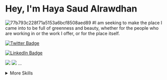 # Hey, I'm Haya Saud Alrawdhan 


![77b793c228f71a5153a6bcf8508aed89](https://user-images.githubusercontent.com/92260175/144722409-c110dd6f-ea79-43c4-b614-ec2fbacd3124.jpg)
#I am seeking to make the place I came into to be full of greenness and beauty, whether for the people who are working in or the work I offer, or for the place itself.

[![Twitter Badge](https://twitter.com/HaySaudd)](https://twitter.com/BraydonCoyer)


[![LinkedIn Badge](https://www.linkedin.com/in/haya-saud-alrawdhan-6ba293128/)](https://www.linkedin.com/in/braydon-coyer/)

[](https://img.shields.io/badge/Code-Angular-informational?style=flat&logo=angular&logoColor=white&color=4AB197)
![](https://img.shields.io/badge/Code-Ionic-informational?style=flat&logo=ionic&logoColor=white&color=4AB197)
![](https://img.shields.io/badge/Code-React-informational?style=flat&logo=react&logoColor=white&color=4AB197)
...

<details>
<summary>More Skills</summary>

[](https://img.shields.io/badge/Style-CSS-informational?style=flat&logo=css3&logoColor=white&color=4AB197)
![](https://img.shields.io/badge/Style-Tailwind-informational?style=flat&logo=Tailwind-CSS&logoColor=white&color=4AB197)
![](https://img.shields.io/badge/Style-Sass-informational?style=flat&logo=Sass&logoColor=white&color=4AB197)
![](https://img.shields.io/badge/Style-Stylus-informational?style=flat&logo=Stylus&logoColor=white&color=4AB197)
...
</details>
